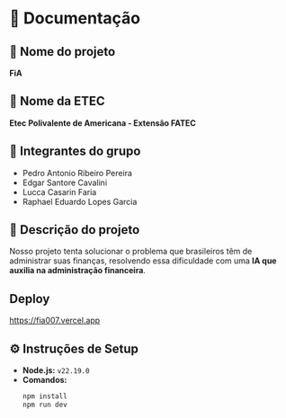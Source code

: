 # 📘 Documentação

## 📌 Nome do projeto  
**FiA**

## 🏫 Nome da ETEC  
**Etec Polivalente de Americana - Extensão FATEC**

## 👥 Integrantes do grupo  
- Pedro Antonio Ribeiro Pereira  
- Edgar Santore Cavalini  
- Lucca Casarin Faria  
- Raphael Eduardo Lopes Garcia  

## 📝 Descrição do projeto  
Nosso projeto tenta solucionar o problema que brasileiros têm de administrar suas finanças, resolvendo essa dificuldade com uma **IA que auxilia na administração financeira**.

## Deploy
https://fia007.vercel.app

## ⚙️ Instruções de Setup  
- **Node.js:** `v22.19.0`  
- **Comandos:**  
  ```bash
  npm install
  npm run dev
